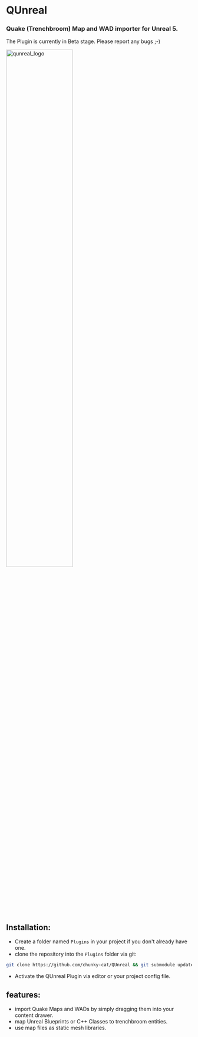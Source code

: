 # QUnreal

### Quake (Trenchbroom) Map and WAD importer for Unreal 5.

The Plugin is currently in Beta stage. Please report any bugs ;-)

<img src="https://github.com/chunky-cat/Qunity/blob/main/.media/logo.png?raw=true" alt="qunreal_logo" width="60%" height=60%/>

## Installation:

* Create a folder named `Plugins` in your project if you don't already have one.
* clone the repository into the `Plugins` folder via git:

```bash
git clone https://github.com/chunky-cat/QUnreal && git submodule update --init
```
* Activate the QUnreal Plugin via editor or your project config file.

## features:

* import Quake Maps and WADs by simply dragging them into your content drawer.
* map Unreal Blueprints or C++ Classes to trenchbroom entities.
* use map files as static mesh libraries.